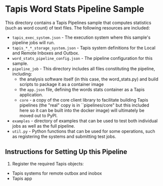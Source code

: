 Tapis Word Stats Pipeline Sample
================================

This directory contains a Tapis Pipelines sample that computes statistics (such as word count) of
text files. The following resources are included:

* ``tapis_exec_system.json`` - The execution system where this sample's pipeline jobs will run.
* ``tapis_*_*_storage_system.json`` - Tapis system definitions for the Local and Remote Inboxes and Outbox.
* ``word_stats_pipeline_config.json`` - The pipeline configuration for this sample.
* ``pipeline_job``  - This directory includes all files constituting the pipeline, including: 
  * the analysis software itself (in this case, the word_stats.py) and build scripts to package it as a container image 
  * the ``app.json`` file, defining the words stats container as a Tapis application.
  * ``core`` - a copy of the core client library to facilitate building Tapis pipelines (the "real" 
    copy is in ``pipelines/core" but this included here so it can be built into the docker image) will ultimately be moved out to PyPI.
* ``examples`` -  directory of examples that can be used to test both individual jobs as well as the full pipeline.
* ``util.py`` - Python functions that can be used for some operations, such as registering the systems and submitting test jobs.

Instructions for Setting Up this Pipeline 
-----------------------------------------
1. Register the required Tapis objects:
 
  * Tapis systems for remote outbox and inobox
  * Tapis app 
